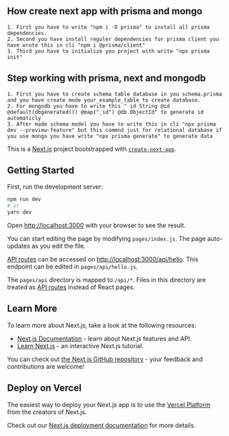 ## How create next app with prisma and mongo
    1. First you have to write "npm i -D prisma" to install all prisma dependencies.
    2. Second you have install reguler dependencies for prisma client you have wrote this in cli "npm i @prisma/client"
    3. Third you have to initialize you project with write "npx prisma init"

## Step working with prisma, next and mongodb
    1. First you have to create schema table database in you schema.prisma and you have create mode your_example_table to create database.
    2. For mongodb you have to write this " id String @id @default(dbgenerated()) @map("_id") @db.ObjectId" to generate id automaticly
    3. After made schema model you have to write this in cli "npx prisma dev --preview-feature" but this commnd just for relational database if you use mongo you have write "npx prisma generate" to generate data







This is a [Next.js](https://nextjs.org/) project bootstrapped with [`create-next-app`](https://github.com/vercel/next.js/tree/canary/packages/create-next-app).

## Getting Started

First, run the development server:

```bash
npm run dev
# or
yarn dev
```

Open [http://localhost:3000](http://localhost:3000) with your browser to see the result.

You can start editing the page by modifying `pages/index.js`. The page auto-updates as you edit the file.

[API routes](https://nextjs.org/docs/api-routes/introduction) can be accessed on [http://localhost:3000/api/hello](http://localhost:3000/api/hello). This endpoint can be edited in `pages/api/hello.js`.

The `pages/api` directory is mapped to `/api/*`. Files in this directory are treated as [API routes](https://nextjs.org/docs/api-routes/introduction) instead of React pages.

## Learn More

To learn more about Next.js, take a look at the following resources:

- [Next.js Documentation](https://nextjs.org/docs) - learn about Next.js features and API.
- [Learn Next.js](https://nextjs.org/learn) - an interactive Next.js tutorial.

You can check out [the Next.js GitHub repository](https://github.com/vercel/next.js/) - your feedback and contributions are welcome!

## Deploy on Vercel

The easiest way to deploy your Next.js app is to use the [Vercel Platform](https://vercel.com/new?utm_medium=default-template&filter=next.js&utm_source=create-next-app&utm_campaign=create-next-app-readme) from the creators of Next.js.

Check out our [Next.js deployment documentation](https://nextjs.org/docs/deployment) for more details.
